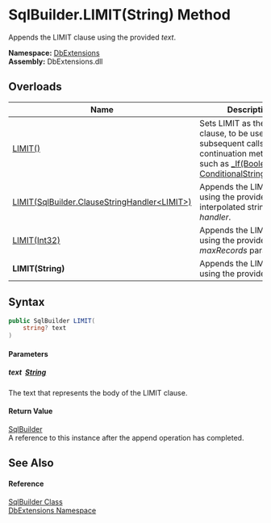 SqlBuilder.LIMIT(String) Method
===============================
Appends the LIMIT clause using the provided *text*.
  
**Namespace:** [DbExtensions][1]  
**Assembly:** DbExtensions.dll

Overloads
---------

| Name                                                 | Description                                                                                                                                        |
| ---------------------------------------------------- | -------------------------------------------------------------------------------------------------------------------------------------------------- |
| [LIMIT()][2]                                         | Sets LIMIT as the next clause, to be used by subsequent calls to clause continuation methods, such as [_If(Boolean, ConditionalStringHandler)][3]. |
| [LIMIT(SqlBuilder.ClauseStringHandler&lt;LIMIT>)][4] | Appends the LIMIT clause using the provided interpolated string *handler*.                                                                         |
| [LIMIT(Int32)][5]                                    | Appends the LIMIT clause using the provided *maxRecords* parameter.                                                                                |
| **LIMIT(String)**                                    | Appends the LIMIT clause using the provided *text*.                                                                                                |


Syntax
------

```csharp
public SqlBuilder LIMIT(
	string? text
)
```

#### Parameters

##### *text*  [String][6]
The text that represents the body of the LIMIT clause.

#### Return Value
[SqlBuilder][7]  
A reference to this instance after the append operation has completed.

See Also
--------

#### Reference
[SqlBuilder Class][7]  
[DbExtensions Namespace][1]  

[1]: ../README.md
[2]: LIMIT.md
[3]: _If.md
[4]: LIMIT_1.md
[5]: LIMIT_2.md
[6]: https://learn.microsoft.com/dotnet/api/system.string
[7]: README.md